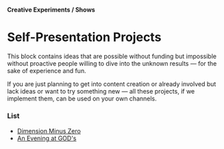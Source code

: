 #### Creative Experiments / Shows

# Self-Presentation Projects

This block contains ideas that are possible without funding but impossible without proactive people willing to dive into the unknown results — for the sake of experience and fun.

If you are just planning to get into content creation or already involved but lack ideas or want to try something new — all these projects, if we implement them, can be used on your own channels.

### List

- [Dimension Minus Zero](/podcast-show)
- [An Evening at GOD's](/god-evening)